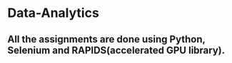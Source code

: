 ﻿# Data-Analytics

## All the assignments are done using Python, Selenium and RAPIDS(accelerated GPU library).
